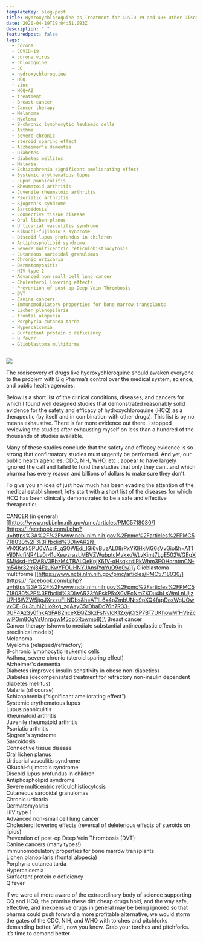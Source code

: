 ```yaml
---
templateKey: blog-post
title: Hydroxychloroquine as Treatment for COVID-19 and 40+ Other Diseases
date: 2020-04-19T19:04:51.093Z
description: " "
featuredpost: false
tags:
  - corona
  - COVID-19
  - corona virus
  - chloroquine
  - CQ
  - hydroxychloroquine
  - HCQ
  - zinc
  - HCQ+AZ
  - treatment
  - Breast cancer
  - Cancer therapy
  - Melanoma
  - Myeloma
  - B-chronic lymphocytic leukemic cells
  - Asthma
  - severe chronic
  - steroid sparing effect
  - Alzheimer's dementia
  - Diabetes
  - diabetes mellitus
  - Malaria
  - Schizophrenia significant ameliorating effect
  - Systemic erythematous lupus
  - Lupus panniculitis
  - Rheumatoid arthritis
  - Juvenile rheumatoid arthritis
  - Psoriatic arthritis
  - Sjogren's syndrome
  - Sarcoidosis
  - Connective tissue disease
  - Oral lichen planus
  - Urticarial vasculitis syndrome
  - Kikuchi-fujimoto's syndrome
  - Discoid lupus profundus in children
  - Antiphospholipid syndrome
  - Severe multicentric reticulohistiocytosis
  - Cutaneous sarcoidal granulomas
  - Chronic urticaria
  - Dermatomyositis
  - HIV type 1
  - Advanced non-small cell lung cancer
  - Cholesterol lowering effects
  - Prevention of post-op Deep Vein Thrombosis
  - DVT
  - Canine cancers
  - Immunomodulatory properties for bone marrow transplants
  - Lichen planopilaris
  - frontal alopecia
  - Porphyria cutanea tarda
  - Hypercalcemia
  - Surfactant protein c deficiency
  - Q fever
  - Glioblastoma multiforme
---
```

<!--StartFragment-->

![](/img/blog-pic.jpg)

The rediscovery of drugs like hydroxychloroquine should awaken everyone to the problem with Big Pharma’s control over the medical system, science, and public health agencies.

Below is a short list of the clinical conditions, diseases, and cancers for which I found well designed studies that demonstrated reasonably solid evidence for the safety and efficacy of hydroxychloroquine (HCQ) as a therapeutic (by itself and in combination with other drugs). This list is by no means exhaustive. There is far more evidence out there. I stopped reviewing the studies after exhausting myself on less than a hundred of the thousands of studies available.

Many of these studies conclude that the safety and efficacy evidence is so strong that confirmatory studies must urgently be performed. And yet, our public health agencies, CDC, NIH, WHO, etc., appear to have largely ignored the call and failed to fund the studies that only they can...and which pharma has every reason and billions of dollars to make sure they don’t.

To give you an idea of just how much has been evading the attention of the medical establishment, let’s start with a short list of the diseases for which HCQ has been clinically demonstrated to be a safe and effective therapeutic:

CANCER (in general) [[https://www.ncbi.nlm.nih.gov/pmc/articles/PMC5718030/](https://l.facebook.com/l.php?u=https%3A%2F%2Fwww.ncbi.nlm.nih.gov%2Fpmc%2Farticles%2FPMC5718030%2F%3Ffbclid%3DIwAR2N-VNXKatk5PU0VAcrF_qSOWEdi_lGi6vBuzAL08rPxYKlHkMG6sVvGio&h=AT1Vjl0NcfiNR4Ly0r41uXewzrazLMBVZWubptcMvkxuWLyKjmt7LgE502WGEqXSMj4sd-ifd2ABV3BbzM4TBALQeKpjX61V-oHsqkzdlRkWhm3EOHorntmCN-m54br32mj84FzJKwYFOUHNYJAnsIYqYuO9o0w)]\
Glioblastoma multiforme [[https://www.ncbi.nlm.nih.gov/pmc/articles/PMC5718030/](https://l.facebook.com/l.php?u=https%3A%2F%2Fwww.ncbi.nlm.nih.gov%2Fpmc%2Farticles%2FPMC5718030%2F%3Ffbclid%3DIwAR23fAPskP5xX0VEcNmZKDu4bLsWmLnUIjzU7H6WZW5jtgJXrzzuFiiNDbs&h=AT1L6x4pZmbUNts9pXQ4fapDoxWgUOwvxCE-Gu3tJhI2Llo9kg_zgAayC5rDhaDc76n7R33-0UF4AzSy0fnxASFAB2nceXEQZSkzFsNvIcK12xyjCiSP7BT7UKhowMfHVeZcwiPGm8OgVsUnrpgwM5qp5Rowmo8)]\
Breast cancer\
Cancer therapy (shown to mediate substantial antineoplastic effects in preclinical models)\
Melanoma\
Myeloma (relapsed/refractory)\
B-chronic lymphocytic leukemic cells\
Asthma, severe chronic (steroid sparing effect)\
Alzheimer's dementia\
Diabetes (improves insulin sensitivity in obese non-diabetics)\
Diabetes (decompensated treatment for refractory non-insulin dependent diabetes mellitus)\
Malaria (of course)\
Schizophrenia (“significant ameliorating effect”)\
Systemic erythematous lupus\
Lupus panniculitis\
Rheumatoid arthritis\
Juvenile rheumatoid arthritis\
Psoriatic arthritis\
Sjogren's syndrome\
Sarcoidosis\
Connective tissue disease\
Oral lichen planus\
Urticarial vasculitis syndrome\
Kikuchi-fujimoto's syndrome\
Discoid lupus profundus in children\
Antiphospholipid syndrome\
Severe multicentric reticulohistiocytosis\
Cutaneous sarcoidal granulomas\
Chronic urticaria\
Dermatomyositis\
HIV type 1\
Advanced non-small cell lung cancer\
Cholesterol lowering effects (reversal of deleterious effects of steroids on lipids)\
Prevention of post-op Deep Vein Thrombosis (DVT)\
Canine cancers (many types!)\
Immunomodulatory properties for bone marrow transplants\
Lichen planopilaris (frontal alopecia)\
Porphyria cutanea tarda\
Hypercalcemia\
Surfactant protein c deficiency\
Q fever

If we were all more aware of the extraordinary body of science supporting CQ and HCQ, the promise these dirt cheap drugs hold, and the way safe, effective, and inexpensive drugs in general may be being ignored so that pharma could push forward a more profitable alternative, we would storm the gates of the CDC, NIH, and WHO with torches and pitchforks demanding better. Well, now you know. Grab your torches and pitchforks. It’s time to demand better

<!--EndFragment-->